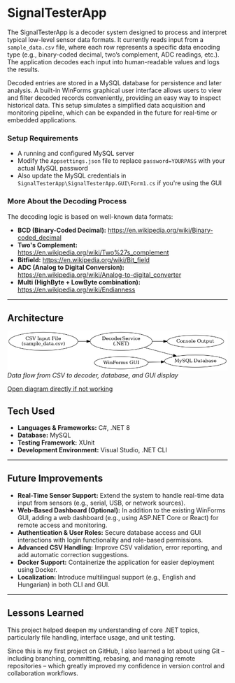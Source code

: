 # SignalTesterApp
The SignalTesterApp is a decoder system designed to process and interpret typical low-level sensor data formats. It currently reads input from a `sample_data.csv` file, where each row represents a specific data encoding type (e.g., binary-coded decimal, two’s complement, ADC readings, etc.). The application decodes each input into human-readable values and logs the results.

Decoded entries are stored in a MySQL database for persistence and later analysis. A built-in WinForms graphical user interface allows users to view and filter decoded records conveniently, providing an easy way to inspect historical data. This setup simulates a simplified data acquisition and monitoring pipeline, which can be expanded in the future for real-time or embedded applications.


###  Setup Requirements

- A running and configured MySQL server
- Modify the `Appsettings.json` file to replace `password=YOURPASS` with your actual MySQL password
- Also update the MySQL credentials in `SignalTesterApp\SignalTesterApp.GUI\Form1.cs` if you're using the GUI

### More About the Decoding Process

The decoding logic is based on well-known data formats:

- **BCD (Binary-Coded Decimal):** https://en.wikipedia.org/wiki/Binary-coded_decimal  
- **Two's Complement:** https://en.wikipedia.org/wiki/Two%27s_complement  
- **Bitfield:** https://en.wikipedia.org/wiki/Bit_field  
- **ADC (Analog to Digital Conversion):** https://en.wikipedia.org/wiki/Analog-to-digital_converter  
- **Multi (HighByte + LowByte combination):** https://en.wikipedia.org/wiki/Endianness  

---

## Architecture

![Architecture Diagram](media/signaltester_architecture.png)
*Data flow from CSV to decoder, database, and GUI display*


[Open diagram directly if not working](media/signaltester_architecture.png)


##  Tech Used

- **Languages & Frameworks:** C#, .NET 8
- **Database:** MySQL
- **Testing Framework:** XUnit
- **Development Environment:** Visual Studio, .NET CLI

---
## Future Improvements

- **Real-Time Sensor Support:** Extend the system to handle real-time data input from sensors (e.g., serial, USB, or network sources).
- **Web-Based Dashboard (Optional):** In addition to the existing WinForms GUI, adding a web dashboard (e.g., using ASP.NET Core or React) for remote access and monitoring.
- **Authentication & User Roles:** Secure database access and GUI interactions with login functionality and role-based permissions.
- **Advanced CSV Handling:** Improve CSV validation, error reporting, and add automatic correction suggestions.
- **Docker Support:** Containerize the application for easier deployment using Docker.
- **Localization:** Introduce multilingual support (e.g., English and Hungarian) in both CLI and GUI.
 
---
## Lessons Learned

This project helped deepen my understanding of core .NET topics, particularly file handling, interface usage, and unit testing.

Since this is my first project on GitHub, I also learned a lot about using Git – including branching, committing, rebasing, and managing remote repositories – which greatly improved my confidence in version control and collaboration workflows.
